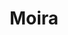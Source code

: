 ---
title: Moira
date: 
draft: false

# descripcion
description : Conjunto de aros y dije de plata con cristal

materials: Plata 925

color: Plateado y cristal negro

dimensions: 1cm x 1,7cm (dije) - 1cm x 2,3cm (aros)

code: 06-18-0380

type: "Conjuntos"

categories: [destacados]

price: $5.770,00

price_eftvo: $4.905,00

# Images
# first image will be shown in the product page
images:
  # - image: "images/path_to_image"
  # La ubicacion de las imagenes es imagenes/Conjuntos/Conjuntos.Aros y Dije/06-18-0380-moira
  - image: "./images/conjuntos/aros_y_dije/06-18-0380-corazon-cristal-negro-colgante_a.JPG"
  - image: "./images/conjuntos/aros_y_dije/06-18-0380-corazon-cristal-negro-colgante_b.JPG"
---